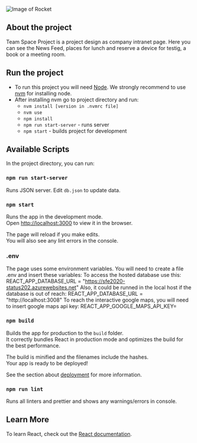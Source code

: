 ![Image of Rocket](https://icons.iconarchive.com/icons/google/noto-emoji-travel-places/24/42598-rocket-icon.png) 
## About the project

Team Space Project is a project design as company intranet page. Here you can see the News Feed, places for lunch and reserve a device for testig, a book or a meeting room.

## Run the project

- To run this project you will need [Node](https://nodejs.org/en/). We strongly recommend to use [nvm](https://github.com/nvm-sh/nvm) for installing node.
- After installing nvm go to project directory and run:
  - `nvm install [version in .nvmrc file]`
  - `nvm use`
  - `npm install`
  - `npm run start-server` - runs server
  - `npm start` - builds project for development

## Available Scripts

In the project directory, you can run:

### `npm run start-server`

Runs JSON server. Edit `db.json` to update data.

### `npm start`

Runs the app in the development mode.<br />
Open [http://localhost:3000](http://localhost:3000) to view it in the browser.

The page will reload if you make edits.<br />
You will also see any lint errors in the console.

### .env

The page uses some environment variables. You will need to create a file .env and insert these variables:
To access the hosted database use this:
REACT_APP_DATABASE_URL = "https://sfe2020-status202.azurewebsites.net"
Also, it could be runned in the local host if the database is out of reach:
REACT_APP_DATABASE_URL = "http://localhost:3008"
To reach the interactive google maps, you will need to insert google maps api key:
REACT_APP_GOOGLE_MAPS_API_KEY=

### `npm build`

Builds the app for production to the `build` folder.<br />
It correctly bundles React in production mode and optimizes the build for the best performance.

The build is minified and the filenames include the hashes.<br />
Your app is ready to be deployed!

See the section about [deployment](https://facebook.github.io/create-react-app/docs/deployment) for more information.

### `npm run lint`

Runs all linters and prettier and shows any warnings/errors in console.

## Learn More

To learn React, check out the [React documentation](https://reactjs.org/).
